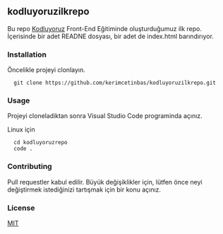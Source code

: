 ## kodluyoruzilkrepo
Bu repo [Kodluyoruz](https://patika.dev) Front-End Eğitiminde oluşturduğumuz ilk repo. İçerisinde bir adet READNE dosyası, bir adet de index.html barındırıyor.

### Installation

Öncelikle projeyi clonlayın.

```git
  git clone https://github.com/kerimcetinbas/kodluyoruzilkrepo.git
```

### Usage
Projeyi cloneladiktan sonra Visual Studio Code programinda açınız.

Linux için

```shell
  cd kodluyoruzrepo
  code .
```
### Contributing

Pull requestler kabul edilir. Büyük değişiklikler için, lütfen önce neyi değiştirmek istediğinizi tartışmak için bir konu açınız.

### License

[MIT](https://opensource.org/licenses/MIT)

